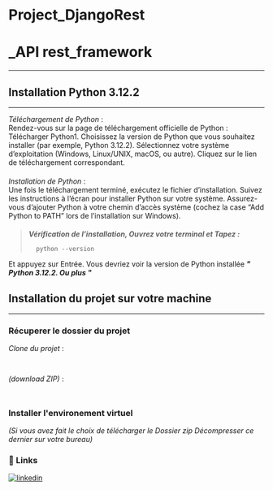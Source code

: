 
# Project_DjangoRest
# _API rest_framework
___
##
## Installation Python 3.12.2
___
_Téléchargement de Python_ :  
Rendez-vous sur la page de téléchargement officielle de Python : Télécharger Python1.
Choisissez la version de Python que vous souhaitez installer (par exemple, Python 3.12.2).
Sélectionnez votre système d’exploitation (Windows, Linux/UNIX, macOS, ou autre).
Cliquez sur le lien de téléchargement correspondant.
####
_Installation de Python_ :  
Une fois le téléchargement terminé, exécutez le fichier d’installation.
Suivez les instructions à l’écran pour installer Python sur votre système.
Assurez-vous d’ajouter Python à votre chemin d’accès système (cochez la case “Add Python to PATH” lors de l’installation sur Windows).
####
> **_Vérification de l’installation, Ouvrez votre terminal et Tapez :_** 
> 
>       python --version 

Et appuyez sur Entrée. Vous devriez voir la version de Python installée **_" Python 3.12.2. Ou plus "_**  
##
## Installation du projet sur votre machine 
___
####
### Récuperer le dossier du projet
_Clone du projet_ :
####
```bash

```
###
_(download ZIP)_ :
####
```bash

```
##
### Installer l'environement virtuel

_(Si vous avez fait le choix de télécharger le Dossier zip Décompresser ce dernier sur votre bureau)_

### 🔗 Links 
[![linkedin](https://www.linkedin.com/in/gunther-chevestrier-813344255?style=for-the-badge&logo=linkedin&logoColor=white)](https://www.linkedin.com/)
##
